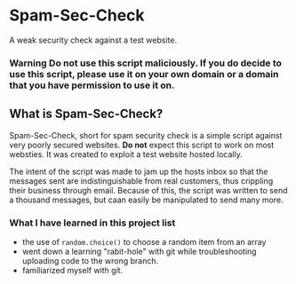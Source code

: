 # Spam-Sec-Check
A weak security check against a test website. 

### **Warning** Do not use this script maliciously. If you do decide to use this script, please use it on your own domain or a domain that you have permission to use it on.

## What is Spam-Sec-Check?
Spam-Sec-Check, short for spam security check is a simple script against very poorly secured websites.
**Do not** expect this script to work on most websties. It was created to exploit a test website hosted locally. 

The intent of the script was made to jam up the hosts inbox so that the messages sent are indistinguishable from real customers, thus crippling their business through email.
Because of this, the script was written to send a thousand messages, but caan easily be manipulated to send many more.

### What I have learned in this project list
- the use of `random.choice()` to choose a random item from an array
- went down a learning "rabit-hole" with git while troubleshooting uploading code to the wrong branch.
- familiarized myself with git.
